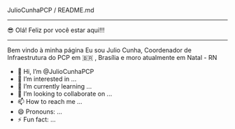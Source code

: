 JulioCunhaPCP / README.md

-----------------------------------------------

😎 Olá! Feliz por você estar aqui!!!

---------------------------------------------

Bem vindo à minha página
Eu sou Julio Cunha, Coordenador de Infraestrutura do PCP em 🇧🇷 , Brasília e moro atualmente em Natal - RN

- 👋 Hi, I’m @JulioCunhaPCP
- 👀 I’m interested in ...
- 🌱 I’m currently learning ...
- 💞️ I’m looking to collaborate on ...
- 📫 How to reach me ...
- 😄 Pronouns: ...
- ⚡ Fun fact: ...

<!---
JulioCunhaPCP/JulioCunhaPCP is a ✨ special ✨ repository because its `README.md` (this file) appears on your GitHub profile.
You can click the Preview link to take a look at your changes.
--->
